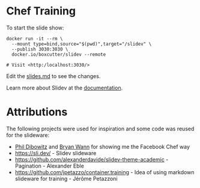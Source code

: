 # Chef Training

To start the slide show:

```
docker run -it --rm \
  --mount type=bind,source="$(pwd)",target="/slidev" \
  --publish 3030:3030 \
  docker.io/boxcutter/slidev --remote

# Visit <http:/localhost:3030/>
```

Edit the [slides.md](./slides.md) to see the changes.

Learn more about Slidev at the [documentation](https://sli.dev/).

# Attributions

The following projects were used for inspiration and some code was
reused for the slideware:

- [Phil Dibowitz](https://www.phildev.net/) and [Bryan Wann](https://binaryfury.wann.net/) for showing me the Facebook Chef way
- https://sli.dev/ - Slidev slideware
- https://github.com/alexanderdavide/slidev-theme-academic - Pagination - Alexander Eble
- https://github.com/jpetazzo/container.training - Idea of using markdown slideware for training - Jérôme Petazzoni
